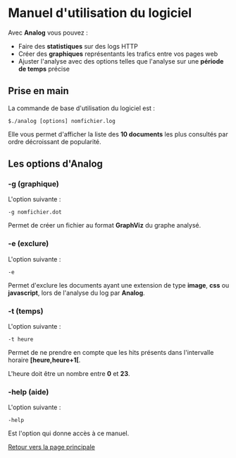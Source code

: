 # Manuel d'utilisation du logiciel

Avec **Analog** vous pouvez :

- Faire des **statistiques** sur des logs HTTP
- Créer des **graphiques** représentants les trafics entre vos pages web
- Ajuster l'analyse avec des options telles que l'analyse sur une **période de temps** précise

## Prise en main

La commande de base d'utilisation du logiciel est :

```$./analog [options] nomfichier.log```

Elle vous permet d'afficher la liste des **10 documents** les plus consultés par ordre décroissant de popularité.

## Les options d'Analog

### -g (graphique)

L'option suivante :

```-g nomfichier.dot```

Permet de créer un fichier au format **GraphViz** du graphe analysé.

### -e (exclure)

L'option suivante :

```-e```

Permet d'exclure les documents ayant une extension de type **image**, **css** ou **javascript**, lors de l'analyse du log par **Analog**.

### -t (temps)

L'option suivante :

```-t heure```

Permet de ne prendre en compte que les hits présents dans l'intervalle horaire **[heure,heure+1[**.

L'heure doit être un nombre entre **0** et **23**.

### -help (aide)

L'option suivante :

```-help```

Est l'option qui donne accès à ce manuel.

[Retour vers la page principale](./README.md)